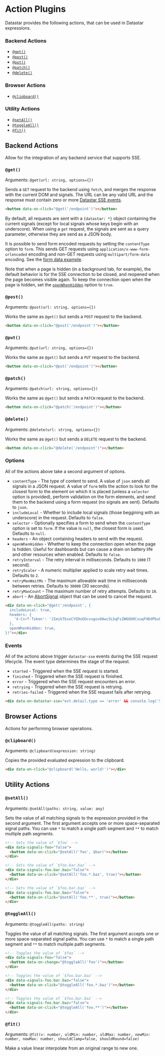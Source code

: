 # Action Plugins

Datastar provides the following actions, that can be used in Datastar expressions.

### Backend Actions

- [`@get()`](#get)
- [`@post()`](#post)
- [`@put()`](#put)
- [`@patch()`](#patch)
- [`@delete()`](#delete)

### Browser Actions

- [`@clipboard()`](#clipboard)

### Utility Actions

- [`@setAll()`](#setall)
- [`@toggleAll()`](#toggleall)
- [`@fit()`](#fit)

## Backend Actions

Allow for the integration of any backend service that supports SSE.

### `@get()`

Arguments: `@get(url: string, options={})`

Sends a `GET` request to the backend using `fetch`, and merges the response with the current DOM and signals. The URL can be any valid URL and the response must contain zero or more [Datastar SSE events](/reference/sse_events).

```html
<button data-on-click="@get('/endpoint')"></button>
```

By default, all requests are sent with a `{datastar: *}` object containing the current signals (except for local signals whose keys begin with an underscore). When using a `get` request, the signals are sent as a query parameter, otherwise they are send as a JSON body.

It is possible to send form encoded requests by setting the `contentType` option to `form`. This sends GET requests using `application/x-www-form-urlencoded` encoding and non-GET requests using `multipart/form-data` encoding. See the [form data example](/examples/form_data).

Note that when a page is hidden (in a background tab, for example), the default behavior is for the SSE connection to be closed, and reopened when the page becomes visible again. To keep the connection open when the page is hidden, set the [`openWhenHidden`](#options) option to `true`.

### `@post()`

Arguments: `@post(url: string, options={})`

Works the same as `@get()` but sends a `POST` request to the backend.

```html
<button data-on-click="@post('/endpoint')"></button>
```

### `@put()`

Arguments: `@put(url: string, options={})`

Works the same as `@get()` but sends a `PUT` request to the backend.

```html
<button data-on-click="@put('/endpoint')"></button>
```

### `@patch()`

Arguments: `@patch(url: string, options={})`

Works the same as `@get()` but sends a `PATCH` request to the backend.

```html
<button data-on-click="@patch('/endpoint')"></button>
```

### `@delete()`

Arguments: `@delete(url: string, options={})`

Works the same as `@get()` but sends a `DELETE` request to the backend.

```html
<button data-on-click="@delete('/endpoint')"></button>
```

### Options

All of the actions above take a second argument of options.

- `contentType` - The type of content to send. A value of `json` sends all signals in a JSON request. A value of `form` tells the action to look for the closest form to the element on which it is placed (unless a `selector` option is provided), perform validation on the form elements, and send them to the backend using a form request (no signals are sent). Defaults to `json`.
- `includeLocal` - Whether to include local signals (those beggining with an underscore) in the request. Defaults to `false`.
- `selector` - Optionally specifies a form to send when the `contentType` option is set to `form`. If the value is `null`, the closest form is used. Defaults to `null`.
- `headers` - An object containing headers to send with the request.
- `openWhenHidden` - Whether to keep the connection open when the page is hidden. Useful for dashboards but can cause a drain on battery life and other resources when enabled. Defaults to `false`.
- `retryInterval` - The retry interval in milliseconds. Defaults to `1000` (1 second).
- `retryScaler` - A numeric multiplier applied to scale retry wait times. Defaults to `2`.
- `retryMaxWaitMs` - The maximum allowable wait time in milliseconds between retries. Defaults to `30000` (30 seconds).
- `retryMaxCount` - The maximum number of retry attempts. Defaults to `10`.
- `abort` - An [AbortSignal](https://developer.mozilla.org/en-US/docs/Web/API/AbortSignal) object that can be used to cancel the request.

```html
<div data-on-click="@get('/endpoint', {
  includeLocal: true,
  headers: {
    'X-Csrf-Token': 'JImikTbsoCYQ9oGOcvugov0Awc5LbqFsZW6ObRCxuqFHDdPbuFyc4ksPVVa9+EB4Ag+VU6rpc680edNFswIRwg==',
  },
  openWhenHidden: true,
})"></div>
```

### Events

All of the actions above trigger `datastar-sse` events during the SSE request lifecycle. The event type determines the stage of the request.

- `started` - Triggered when the SSE request is started.
- `finished` - Triggered when the SSE request is finished.
- `error` - Triggered when the SSE request encounters an error.
- `retrying` - Triggered when the SSE request is retrying.
- `retries-failed` - Triggered when the SSE request fails after retrying.

```html
<div data-on-datastar-sse="evt.detail.type == 'error' && console.log('SSE error encountered')"></div>
```

## Browser Actions

Actions for performing browser operations.

### `@clipboard()`

Arguments: `@clipboard(expression: string)`

Copies the provided evaluated expression to the clipboard.

```html
<div data-on-click="@clipboard('Hello, world!')"></div>
```

## Utility Actions

### `@setAll()`

Arguments: `@setAll(paths: string, value: any)`

Sets the value of all matching signals to the expression provided in the second argument. The first argument accepts one or more space-separated signal paths. You can use `*` to match a single path segment and `**` to match multiple path segments.

```html
<!-- Sets the value of `$foo` -->
<div data-signals-foo="false">
  <button data-on-click="@setAll('foo', $bar)"></button>
</div>

<!-- Sets the value of `$foo.bar.baz` -->
<div data-signals-foo.bar.baz="false">
  <button data-on-click="@setAll('foo.*.baz', true)"></button>
</div>

<!-- Sets the value of `$foo.bar.baz` -->
<div data-signals-foo.bar.baz="false">
  <button data-on-click="@setAll('foo.**', true)"></button>
</div>
```

### `@toggleAll()`

Arguments: `@toggleAll(paths: string)`

Toggles the value of all matching signals. The first argument accepts one or more space-separated signal paths. You can use `*` to match a single path segment and `**` to match multiple path segments.

```html
<!-- Toggles the value of `$foo` -->
<div data-signals-foo="false">
  <button data-on-change="@toggleAll('foo')"></button>
</div>

<!-- Toggles the value of `$foo.bar.baz` -->
<div data-signals-foo.bar.baz="false">
  <button data-on-click="@toggleAll('foo.*.baz')"></button>
</div>

<!-- Toggles the value of `$foo.bar.baz` -->
<div data-signals-foo.bar.baz="false">
  <button data-on-click="@toggleAll('foo.**')"></button>
</div>
```

### `@fit()`

Arguments: `@fit(v: number, oldMin: number, oldMax: number, newMin: number, newMax: number, shouldClamp=false, shouldRound=false)`

Make a value linear interpolate from an original range to new one.